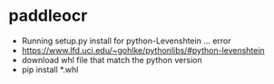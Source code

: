 # paddleocr
- Running setup.py install for python-Levenshtein ... error
- https://www.lfd.uci.edu/~gohlke/pythonlibs/#python-levenshtein
- download whl file that match the python version
- pip install *.whl